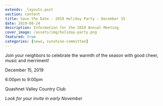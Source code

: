 ```yaml
---
extends: _layouts.post
section: content
title: Save the Date - 2019 Holiday Party - December 15
date: 2019-08-24
description: Information for the 2019 Annual Meeting
cover_image: /assets/img/holiday-party.png
featured: true
categories: [news, sunshine-committee]
---
```


Join your neighbors to celebrate the warmth of the season with good cheer, music and merriment!

December 15, 2019

6:00pm to 9:00pm

Quashnet Valley Country Club

_Look for your invite in early November_

